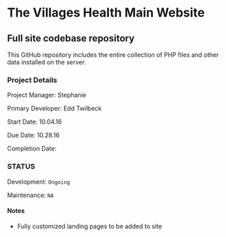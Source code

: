 The Villages Health Main Website
======

Full site codebase repository
------

This GitHub repository includes the entire collection of PHP files and other data installed on the server.

### Project Details
Project Manager: Stephanie

Primary Developer: Edd Twilbeck

Start Date: 10.04.16

Due Date: 10.28.16

Completion Date:

### STATUS

Development: `Ongoing`

Maintenance: `NA`

#### Notes
* Fully customized landing pages to be added to site
